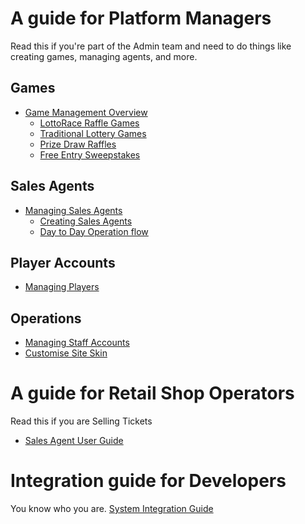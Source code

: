 <!-- TITLE: Platform Guide -->
<!-- SUBTITLE: A complete guide for managing Games, Sales Agents, Players and more -->




# A guide for Platform Managers
Read this if you're part of the Admin team and need to do things like creating games, managing agents, and more.


##  Games

* [Game Management Overview](/administration/games "Managing your Lottery & Raffle Games")
	* [LottoRace Raffle Games](/administration/games/lottorace "Managing your Lottery & Raffle Games")
	* [Traditional Lottery Games](/administration/games/lottery  "Managing your Lottery Games")
	* [Prize Draw Raffles](/administration/games/raffle "Managing your Raffle Games ")
	* [Free Entry Sweepstakes](/administration/games/sweepstakes "Managing Free Entry Sweepstakes ")



## Sales Agents

* [Managing Sales Agents](/administration/agents "Managing Retail Lottery Sales Agents")
	* [Creating Sales Agents](/administration/agents#creating-sales-agents)
	* [Day to Day Operation flow](/administration/agents#managing-agents-day-to-day)

## Player Accounts
* [Managing Players](/administration/players "Managing Players")

## Operations
* [Managing Staff Accounts](/administration/staff "Providing access for Company employees")
* [Customise Site Skin](/administration/skinning "Customizing your Player Web site!")

# A guide for Retail Shop Operators
Read this if you are Selling Tickets

* [Sales Agent User Guide](retail-sales-agents/ "title text!")

# Integration guide for Developers
You know who you are.
[System Integration Guide](http://docs.bonoboplc.com:4567/)


